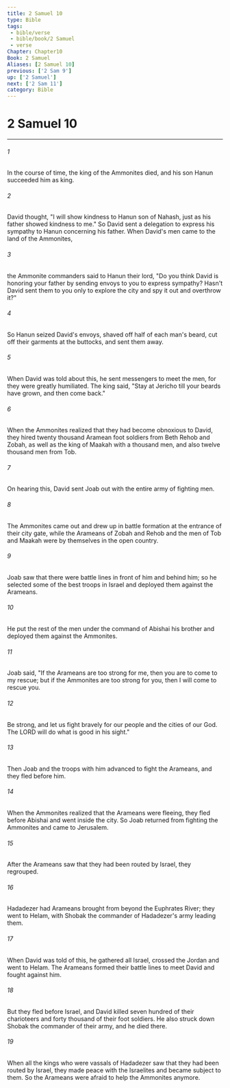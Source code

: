 ```yaml
---
title: 2 Samuel 10
type: Bible
tags:
 - bible/verse
 - bible/book/2 Samuel
 - verse
Chapter: Chapter10
Book: 2 Samuel
Aliases: [2 Samuel 10]
previous: ['2 Sam 9']
up: ['2 Samuel']
next: ['2 Sam 11']
category: Bible
---
```

# 2 Samuel 10

***


###### 1 
In the course of time, the king of the Ammonites died, and his son Hanun succeeded him as king. 

###### 2 
David thought, "I will show kindness to Hanun son of Nahash, just as his father showed kindness to me." So David sent a delegation to express his sympathy to Hanun concerning his father. When David's men came to the land of the Ammonites, 

###### 3 
the Ammonite commanders said to Hanun their lord, "Do you think David is honoring your father by sending envoys to you to express sympathy? Hasn't David sent them to you only to explore the city and spy it out and overthrow it?" 

###### 4 
So Hanun seized David's envoys, shaved off half of each man's beard, cut off their garments at the buttocks, and sent them away. 

###### 5 
When David was told about this, he sent messengers to meet the men, for they were greatly humiliated. The king said, "Stay at Jericho till your beards have grown, and then come back." 

###### 6 
When the Ammonites realized that they had become obnoxious to David, they hired twenty thousand Aramean foot soldiers from Beth Rehob and Zobah, as well as the king of Maakah with a thousand men, and also twelve thousand men from Tob. 

###### 7 
On hearing this, David sent Joab out with the entire army of fighting men. 

###### 8 
The Ammonites came out and drew up in battle formation at the entrance of their city gate, while the Arameans of Zobah and Rehob and the men of Tob and Maakah were by themselves in the open country. 

###### 9 
Joab saw that there were battle lines in front of him and behind him; so he selected some of the best troops in Israel and deployed them against the Arameans. 

###### 10 
He put the rest of the men under the command of Abishai his brother and deployed them against the Ammonites. 

###### 11 
Joab said, "If the Arameans are too strong for me, then you are to come to my rescue; but if the Ammonites are too strong for you, then I will come to rescue you. 

###### 12 
Be strong, and let us fight bravely for our people and the cities of our God. The LORD will do what is good in his sight." 

###### 13 
Then Joab and the troops with him advanced to fight the Arameans, and they fled before him. 

###### 14 
When the Ammonites realized that the Arameans were fleeing, they fled before Abishai and went inside the city. So Joab returned from fighting the Ammonites and came to Jerusalem. 

###### 15 
After the Arameans saw that they had been routed by Israel, they regrouped. 

###### 16 
Hadadezer had Arameans brought from beyond the Euphrates River; they went to Helam, with Shobak the commander of Hadadezer's army leading them. 

###### 17 
When David was told of this, he gathered all Israel, crossed the Jordan and went to Helam. The Arameans formed their battle lines to meet David and fought against him. 

###### 18 
But they fled before Israel, and David killed seven hundred of their charioteers and forty thousand of their foot soldiers. He also struck down Shobak the commander of their army, and he died there. 

###### 19 
When all the kings who were vassals of Hadadezer saw that they had been routed by Israel, they made peace with the Israelites and became subject to them. So the Arameans were afraid to help the Ammonites anymore. 
